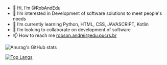 - 👋 Hi, I’m @RobAndEdu
- 👀 I’m interested in Development of software solutions to meet people's needs
- 🌱 I’m currently learning Python, HTML, CSS, JAVASCRIPT, Kotlin
- 💞️ I’m looking to collaborate on development of software
- 📫 How to reach me robson.andrei@edu.pucrs.br

<div>
  
  ![Anurag's GitHub stats](https://github-readme-stats.vercel.app/api?username=RobAndEdu&show_icons=true&theme=radical)
  
  [![Top Langs](https://github-readme-stats.vercel.app/api/top-langs/?username=RobAndEdu&layout=compact)](https://github.com/anuraghazra/github-readme-stats)


  
</div>
    
    
